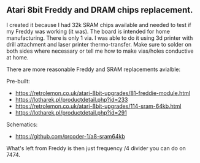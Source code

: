 Atari 8bit Freddy and DRAM chips replacement.
---------------------------------------------

I created it because I had 32k SRAM chips available and needed to test if my Freddy was working (it was).
The board is intended for home manufacturing. There is only 1 via. I was able to do it using 3d printer with drill attachment and laser printer thermo-transfer. Make sure to solder on both sides where necessary or tell me how to make vias/holes conductive at home.

There are more reasonable Freddy and SRAM replacements avialble:

Pre-built:
- https://retrolemon.co.uk/atari-8bit-upgrades/81-freddie-module.html
- https://lotharek.pl/productdetail.php?id=233
- https://retrolemon.co.uk/atari-8bit-upgrades/114-sram-64kb.html
- https://lotharek.pl/productdetail.php?id=291

Schematics:
- https://github.com/prcoder-1/a8-sram64kb
  
What's left from Freddy is then just frequency /4 divider you can do on 7474.
